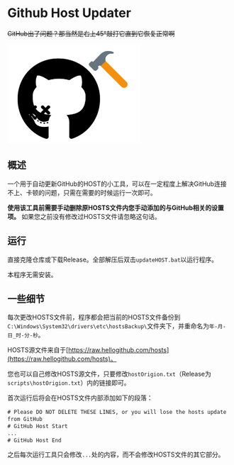 # Github Host Updater

~~GitHub出了问题？那当然是右上45°敲打它直到它恢复正常啊~~

<img width="300px" src="icon.svg" alt="Icon">

## 概述

一个用于自动更新GitHub的HOST的小工具，可以在一定程度上解决GitHub连接不上、卡顿的问题，只需在需要的时候运行一次即可。

**使用该工具前需要手动删除原HOSTS文件内您手动添加的与GitHub相关的设置项。** 如果您之前没有修改过HOSTS文件请忽略这句话。

## 运行

直接克隆仓库或下载Release。全部解压后双击`updateHOST.bat`以运行程序。

本程序无需安装。

## 一些细节

每次更改HOSTS文件前，程序都会把当前的HOSTS文件备份到`C:\Windows\System32\drivers\etc\hostsBackup\`文件夹下，并重命名为`年-月-日_时-分-秒`。

HOSTS源文件来自于[https://raw.hellogithub.com/hosts](https://raw.hellogithub.com/hosts)。

您也可以自己修改HOSTS源文件，只要修改`hostOrigion.txt`（Release为`scripts\hostOrigion.txt`）内的链接即可。

首次运行后将会在HOSTS文件内部添加如下的段落：

```
# Please DO NOT DELETE THESE LINES, or you will lose the hosts update from GitHub
# GitHub Host Start
...
# GitHub Host End
```

之后每次运行工具只会修改`...`处的内容，而不会修改HOSTS文件的其它部分。

